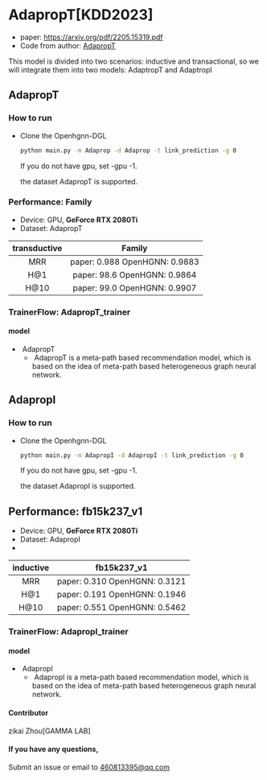 # AdapropT[KDD2023]

-   paper: https://arxiv.org/pdf/2205.15319.pdf
-   Code from author: [AdapropT](https://github.com/LARS-research/AdaProp)

This model is divided into two scenarios: inductive and transactional, so we will integrate them into two models: AdaptropT and AdaptropI
## AdapropT
### How to run

- Clone the Openhgnn-DGL

  ```bash
  python main.py -m Adaprop -d Adaprop -t link_prediction -g 0
  ```

  If you do not have gpu, set -gpu -1.

  the dataset AdapropT is supported.

### Performance: Family

-   Device: GPU, **GeForce RTX 2080Ti**
-   Dataset: AdapropT

| transductive |               Family              
|:------------:| :-----------------------------: 
|     MRR      | paper: 0.988    OpenHGNN: 0.9883 
|     H@1      | paper: 98.6    OpenHGNN: 0.9864 
|     H@10     | paper: 99.0    OpenHGNN: 0.9907 







### TrainerFlow: AdapropT_trainer

#### model

- ​	AdapropT 
  - ​		AdapropT is a meta-path based recommendation model, which is based on the idea of meta-path based heterogeneous graph neural network.


  

## AdapropI
### How to run

- Clone the Openhgnn-DGL

  ```bash
  python main.py -m AdapropI -d AdapropI -t link_prediction -g 0
  ```

  If you do not have gpu, set -gpu -1.

  the dataset AdapropI is supported.

 ## Performance: fb15k237_v1

-   Device: GPU, **GeForce RTX 2080Ti**
-   Dataset: AdapropI
- 
| inductive |               fb15k237_v1              
|:---------:| :-----------------------------: 
|    MRR    | paper: 0.310    OpenHGNN: 0.3121 
|    H@1    | paper: 0.191    OpenHGNN: 0.1946 
|   H@10    | paper: 0.551    OpenHGNN: 0.5462






### TrainerFlow: AdapropI_trainer

#### model

- ​	AdapropI 
  - ​		AdapropI is a meta-path based recommendation model, which is based on the idea of meta-path based heterogeneous graph neural network.

#### Contributor

zikai Zhou[GAMMA LAB]

#### If you have any questions,

Submit an issue or email to  460813395@qq.com



